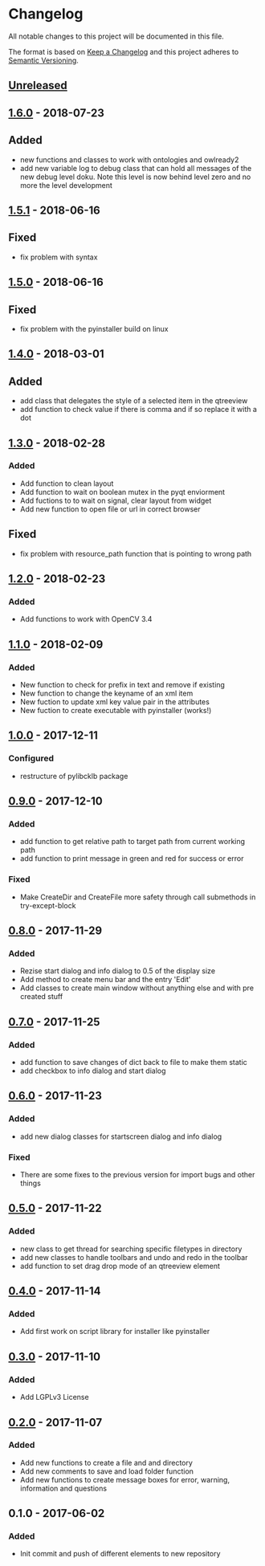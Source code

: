 # Changelog
All notable changes to this project will be documented in this file.

The format is based on [Keep a Changelog](http://keepachangelog.com/en/1.0.0/)
and this project adheres to [Semantic Versioning](http://semver.org/spec/v2.0.0.html).


## [Unreleased]
## [1.6.0] - 2018-07-23
## Added 
- new functions and classes to work with ontologies and owlready2
- add new variable log to debug class that can hold all messages of the new debug level doku. Note this level is now behind level zero and no more the level development

## [1.5.1] - 2018-06-16
## Fixed
- fix problem with syntax

## [1.5.0] - 2018-06-16
## Fixed
- fix problem with the pyinstaller build on linux

## [1.4.0] - 2018-03-01
## Added 
- add class that delegates the style of a selected item in the qtreeview
- add function to check value if there is comma and if so replace it with a dot

## [1.3.0] - 2018-02-28
### Added 
- Add function to clean layout
- Add function to wait on boolean mutex in the pyqt enviorment
- Add fuctions to to wait on signal, clear layout from widget 
- Add new function to open file or url in correct browser

## Fixed 
- fix problem with resource_path function that is pointing to wrong path

## [1.2.0] - 2018-02-23
### Added 
- Add functions to work with OpenCV 3.4

## [1.1.0] - 2018-02-09
### Added 
- New function to check for prefix in text and remove if existing
- New function to change the keyname of an xml item
- New fuction to update xml key value pair in the attributes
- New fuction to create executable with pyinstaller (works!)

## [1.0.0] - 2017-12-11
### Configured 
- restructure of pylibcklb package 

## [0.9.0] - 2017-12-10
### Added 
- add function to get relative path to target path from current working path
- add function to print message in green and red for success or error
### Fixed
- Make CreateDir and CreateFile more safety through call submethods in try-except-block

## [0.8.0] - 2017-11-29
### Added
- Rezise start dialog and info dialog to 0.5 of the display size
- Add method to create menu bar and the entry 'Edit'
- Add classes to create main window without anything else and with pre created stuff

## [0.7.0] - 2017-11-25
### Added
- add function to save changes of dict back to file to make them static
- add checkbox to info dialog and start dialog

## [0.6.0] - 2017-11-23
### Added
- add new dialog classes for startscreen dialog and info dialog

### Fixed
- There are some fixes to the previous version for import bugs and other things

## [0.5.0] - 2017-11-22
### Added
- new class to get thread for searching specific filetypes in directory
- add new classes to handle toolbars and undo and redo in the toolbar 
- add function to set drag drop mode of an qtreeview element

## [0.4.0] - 2017-11-14
### Added
- Add first work on script library for installer like pyinstaller

## [0.3.0] - 2017-11-10
### Added
- Add LGPLv3 License 

## [0.2.0] - 2017-11-07
### Added
- Add new functions to create a file and and directory
- Add new comments to save and load folder function
- Add new functions to create message boxes for error, warning, information and questions

## 0.1.0 - 2017-06-02
### Added
- Init commit and push of different elements to new repository

[Unreleased]: https://gitlab.ecklebe.de/open-source/pylibcklb/compare/v1.6.0...master
[1.6.0]: https://gitlab.ecklebe.de/open-source/pylibcklb/compare/v1.5.1...v1.6.0
[1.5.1]: https://gitlab.ecklebe.de/open-source/pylibcklb/compare/v1.5.0...v1.5.1
[1.5.0]: https://gitlab.ecklebe.de/open-source/pylibcklb/compare/v1.4.0...v1.5.0
[1.4.0]: https://gitlab.ecklebe.de/open-source/pylibcklb/compare/v1.3.0...v1.4.0
[1.3.0]: https://gitlab.ecklebe.de/open-source/pylibcklb/compare/v1.2.0...v1.3.0
[1.2.0]: https://gitlab.ecklebe.de/open-source/pylibcklb/compare/v1.1.0...v1.2.0
[1.1.0]: https://gitlab.ecklebe.de/open-source/pylibcklb/compare/v1.0.0...v1.1.0
[1.0.0]: https://gitlab.ecklebe.de/open-source/pylibcklb/compare/v0.9.0...v1.0.0
[0.9.0]: https://gitlab.ecklebe.de/open-source/pylibcklb/compare/v0.8.0...v0.9.0
[0.8.0]: https://gitlab.ecklebe.de/open-source/pylibcklb/compare/v0.7.0...v0.8.0
[0.7.0]: https://gitlab.ecklebe.de/open-source/pylibcklb/compare/v0.6.0...v0.7.0
[0.6.0]: https://gitlab.ecklebe.de/open-source/pylibcklb/compare/v0.5.0...v0.6.0
[0.5.0]: https://gitlab.ecklebe.de/open-source/pylibcklb/compare/v0.4.0...v0.5.0
[0.4.0]: https://gitlab.ecklebe.de/open-source/pylibcklb/compare/v0.3.0...v0.4.0
[0.3.0]: https://gitlab.ecklebe.de/open-source/pylibcklb/compare/v0.2.0...v0.3.0
[0.2.0]: https://gitlab.ecklebe.de/open-source/pylibcklb/compare/v0.1.0...v0.2.0